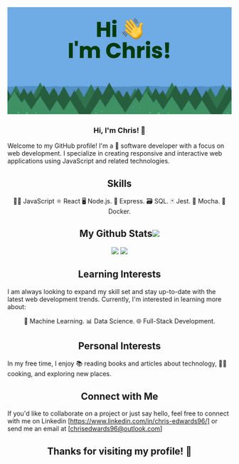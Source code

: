 



<!--  https://github.com/CodeChris96  -->
<p align="center">
 
</p align="center">
<img src="https://github.com/CodeChris96/CodeChris96/blob/main/banner (1).png" />

<p align="center">
 

</p>


###  <p align="center"> Hi, I'm Chris! 👋

Welcome to my GitHub profile! I'm a 🚀 software developer with a focus on web development. I specialize in creating responsive and interactive web applications using JavaScript and related technologies.

<h2 align="center">
  Skills
</h2>
 
<p align="center">🧑‍💻 JavaScript
⚛️ React
🖥️ Node.js. 
🚂 Express. 
🗃️ SQL. 
🃏 Jest. 
🍵 Mocha. 
🐳 Docker. 

<h2 align="center">
  My Github Stats<img src="https://media0.giphy.com/media/ALMAOMdzibUWZtfdX7/giphy.gif?cid=ecf05e47lvbfbws6jlnptgdj8qlal9rfpoozreu0v8evh9cg&rid=giphy.gif&ct=s" width="50">
</h2>
 



<p align = "center">
  <img  src = "https://github-readme-stats.vercel.app/api?username=CodeChris96&show_icons=true&theme=onedark&line_height=27">
  <img src = "https://github-readme-stats.vercel.app/api/top-langs/?username=CodeChris96&hide=java,shaderlab,kotlin,hlsl&theme=onedark">
</p>



<h2 align="center"> Learning Interests </h2>

I am always looking to expand my skill set and stay up-to-date with the latest web development trends. Currently, I'm interested in learning more about:

<p align="center">🤖 Machine Learning.  
📊 Data Science. 
🌐 Full-Stack Development. 

<h2 align="center"> Personal Interests </h2>

In my free time, I enjoy 📚 reading books and articles about technology, 👨‍🍳 cooking, and exploring new places.

<h2 align="center"> Connect with Me </h2>

If you'd like to collaborate on a project or just say hello, feel free to connect with me on Linkedin [https://www.linkedin.com/in/chris-edwards96/] or send me an email at [chrisedwards96@outlook.com]

<h2 align="center"> Thanks for visiting my profile! 🙏 </h2>



